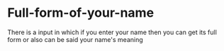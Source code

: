 # Full-form-of-your-name
There is a input in which if you enter your name then you can get its full form or also can be said your name's meaning
